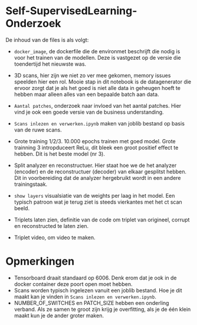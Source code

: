 # Self-SupervisedLearning-Onderzoek

De inhoud van de files is als volgt:

- `docker_image`, de dockerfile die de environmet beschrijft die nodig is voor het trainen van de modellen. Deze is vastgezet op de versie die toendertijd het nieuwste was. 
- 3D scans, hier zijn we niet zo ver mee gekomen, memory issues speelden hier een rol. Mooie stap in dit notebook is de datagenerator die ervoor zorgt dat je als het goed is niet alle data in geheugen hoeft te hebben maar alleen alles van een bepaalde batch aan data. 
- `Aantal patches`, onderzoek naar invloed van het aantal patches. Hier vind je ook een goede versie van de business understanding. 
- `Scans inlezen en verwerken.ipynb` maken van joblib bestand op basis van de ruwe scans. 
- Grote training 1/2/3. 10.000 epochs trainen met goed model. Grote trainning 3 intropduceert ReLu, dit bleek een groot positief effect te hebben. Dit is het beste model (nr 3). 
- Split analyzer en reconstructuer. Hier staat hoe we de het analyzer (encoder) en de reconstructuer (decoder) van elkaar gesplitst hebben. Dit in voorbereiding dat de analyzer hergebruikt wordt in een andere trainingstaak. 
- `show layers` visualsiatie van de weights per laag in het model. Een typisch patroon wat je terug ziet is steeds vierkantes met het ct scan beeld. 

- Triplets laten zien, definitie van de code om triplet van origineel, corrupt en reconstructed te laten zien. 
- Triplet video, om video te maken.  


# Opmerkingen
- Tensorboard draait standaard op 6006. Denk erom dat je ook in de docker container deze poort open moet hebben. 
- Scans worden typisch ingelezen vanuit een joblib bestand. Hoe je dit maakt kan je vinden in `Scans inlezen en verwerken.ipynb`. 
- NUMBER_OF_SWITCHES en PATCH_SIZE hebben een onderling verband. Als ze samen te groot zijn krijg je overfitting, als je de één klein maakt kun je de ander groter maken. 
